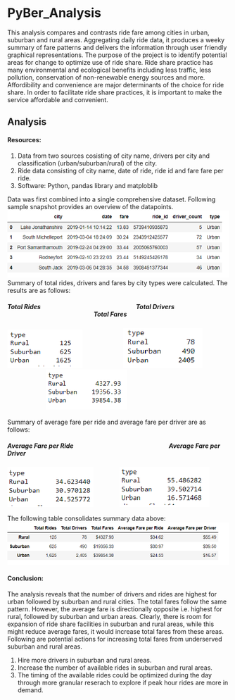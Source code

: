 # PyBer_Analysis
This analysis compares and contrasts ride fare among cities in urban, suburban and rural areas. Aggregating daily ride data, it produces a weeky summary of fare patterns and delivers the information through user friendly graphical representations. The purpose of the project is to identify potential areas for change to optimize use of ride share. Ride share practice has many environmental and ecological benefits including less traffic, less pollution, conservation of non-renewable energy sources and more. Affordibility and convenience are major determinants of the choice for ride share. In order to facilitate ride share practices, it is important to make the service affordable and convenient. 
## Analysis 
#### Resources:
1. Data from two sources cosisting of city name, drivers per city and classification (urban/suburban/rural) of the city. 
2. Ride  data consisting of city name, date of ride, ride id and fare fare per ride.
3. Software: Python, pandas library and matploblib

Data was first combined into a single comprehensive dataset. Following sample snapshot provides an overview of the datapoints.</br>
![PyBer Data](https://github.com/mbandyo/PyBer_Analysis/blob/main/Resources/PyBer_Data.png) </br>
Summary of total rides, drivers and fares by city types were calculated. The results are as follows:
##### Total Rides &emsp;&emsp;&emsp;&emsp;&emsp;&emsp;&emsp;&emsp;&emsp;&emsp;&emsp;&emsp;&emsp;&emsp;&emsp; Total Drivers &emsp;&emsp;&emsp;&emsp;&emsp;&emsp;&emsp;&emsp;&emsp;&emsp;&emsp;&emsp;&emsp;&emsp;Total Fares</br>
![Total Rides by Type](https://github.com/mbandyo/PyBer_Analysis/blob/main/Resources/Total%20Ride%20Summary.png) &emsp;&emsp;&emsp;&emsp;&emsp;&emsp; ![Total Drivers by Type](https://github.com/mbandyo/PyBer_Analysis/blob/main/Resources/Total%20Driver%20Summary.png) &emsp;&emsp;&emsp;&emsp;&emsp;&emsp; ![Total Fare by Type](https://github.com/mbandyo/PyBer_Analysis/blob/main/Resources/Total%20Fare%20Summary.png) </br>   
Summary of average fare per ride and average fare per driver are as follows:
##### Average Fare per Ride &emsp;&emsp;&emsp;&emsp;&emsp;&emsp;&emsp;&emsp;&emsp;&emsp;&emsp;&emsp;&emsp;&emsp;&emsp; Average Fare per Driver
![Average Fare per Ride](https://github.com/mbandyo/PyBer_Analysis/blob/main/Resources/Average%20Fare%20per%20Ride%20Summary.png) &emsp;&emsp;&emsp;&emsp;![Average Fare per Driver](https://github.com/mbandyo/PyBer_Analysis/blob/main/Resources/Average%20Fare%20per%20Driver%20Summary.png)</br>

The following table consolidates summary data above:</br>
![PyBer Ride Data Summary](https://github.com/mbandyo/PyBer_Analysis/blob/main/Resources/Consolidated%20Summary%20Table.png)</br>
#### Conclusion:
The analysis reveals that the number of drivers and rides are highest for urban followed by suburban and rural cities. The total fares follow the same pattern. However, the average fare is directionally opposite i.e. highest for rural, followed by suburban and urban areas. 
Clearly, there is room for expansion of ride share facilities in suburban and rural areas, while this might reduce average fares, it would increase total fares from these areas. Following are potential actions for increasing total fares from underserved suburban and rural areas.
1. Hire more drivers in suburban and rural areas.
2. Increase the number of available rides in suburban and rural areas.
3. The timing of the available rides could be optimized during the day through more granular reserach to explore if peak hour rides are more in demand.
